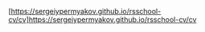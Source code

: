 [https://sergeiypermyakov.github.io/rsschool-cv/cv]https://sergeiypermyakov.github.io/rsschool-cv/cv